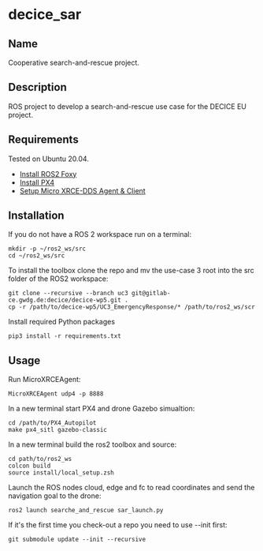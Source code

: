 # decice_sar

## Name
Cooperative search-and-rescue project.

## Description
ROS project to develop a search-and-rescue use case for the DECICE EU project.

## Requirements
Tested on Ubuntu 20.04.

- [Install ROS2 Foxy](https://docs.px4.io/main/en/ros/ros2_comm.html#install-ros-2)
- [Install PX4](https://docs.px4.io/main/en/ros/ros2_comm.html#install-px4)
- [Setup Micro XRCE-DDS Agent & Client](https://docs.px4.io/main/en/ros/ros2_comm.html#setup-micro-xrce-dds-agent-client)

## Installation
If you do not have a ROS 2 workspace run on a terminal:

```
mkdir -p ~/ros2_ws/src
cd ~/ros2_ws/src
```
To install the toolbox clone the repo and mv the use-case 3 root into the src folder of the ROS2 workspace:

```
git clone --recursive --branch uc3 git@gitlab-ce.gwdg.de:decice/decice-wp5.git .
cp -r /path/to/decice-wp5/UC3_EmergencyResponse/* /path/to/ros2_ws/scr
```

Install required Python packages
```
pip3 install -r requirements.txt 
```

## Usage
Run MicroXRCEAgent:

```
MicroXRCEAgent udp4 -p 8888
```
 In a new terminal start PX4 and drone Gazebo simualtion:

```
cd /path/to/PX4_Autopilot
make px4_sitl gazebo-classic
```

In a new terminal build the ros2 toolbox and source:
```
cd path/to/ros2_ws
colcon build
source install/local_setup.zsh
```

Launch the ROS nodes cloud, edge and fc to read coordinates and send the navigation goal to the drone:

```
ros2 launch searche_and_rescue sar_launch.py
```

If it's the first time you check-out a repo you need to use --init first:

```
git submodule update --init --recursive
```